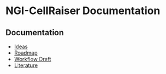 # NGI-CellRaiser Documentation

## Documentation

* [Ideas](ideas.md)
* [Roadmap](roadmap.md)
* [Workflow Draft](workflow_draft.md)
* [Literature](literature.md) 

